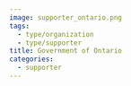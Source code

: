 ```yaml
---
image: supporter_ontario.png
tags:
  - type/organization
  - type/supporter
title: Government of Ontario
categories:
  - supporter
---
```

